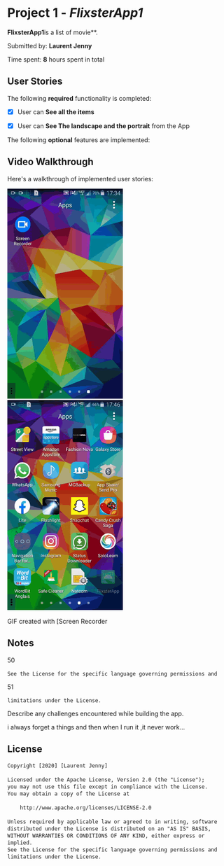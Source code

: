 # Project 1 - *FlixsterApp1*

**FlixsterApp1**is a list of movie**.

Submitted by: **Laurent Jenny**

Time spent: **8** hours spent in total

## User Stories

The following **required** functionality is completed:

* [x] User can **See all the items**
* [x] User can **See The landscape and the portrait** from the App


The following **optional** features are implemented:

## Video Walkthrough

Here's a walkthrough of implemented user stories:

<img src='Landscape%20walkthrough.gif' title='Video Walkthrough' width='' alt='Video Walkthrough' />
<img src='Portrait%20walkthrough.gif' title='Video Walkthrough' width='' alt='Video Walkthrough' />

GIF created with [Screen Recorder
## Notes
50

    See the License for the specific language governing permissions and

51

    limitations under the License.
Describe any challenges encountered while building the app.

i always forget a things and then when I run it ,it never work...

## License

    Copyright [2020] [Laurent Jenny]

    Licensed under the Apache License, Version 2.0 (the "License");
    you may not use this file except in compliance with the License.
    You may obtain a copy of the License at

        http://www.apache.org/licenses/LICENSE-2.0

    Unless required by applicable law or agreed to in writing, software
    distributed under the License is distributed on an "AS IS" BASIS,
    WITHOUT WARRANTIES OR CONDITIONS OF ANY KIND, either express or implied.
    See the License for the specific language governing permissions and
    limitations under the License.
